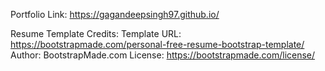 Portfolio Link: 
https://gagandeepsingh97.github.io/




Resume Template Credits:
Template URL: https://bootstrapmade.com/personal-free-resume-bootstrap-template/
Author: BootstrapMade.com
License: https://bootstrapmade.com/license/
